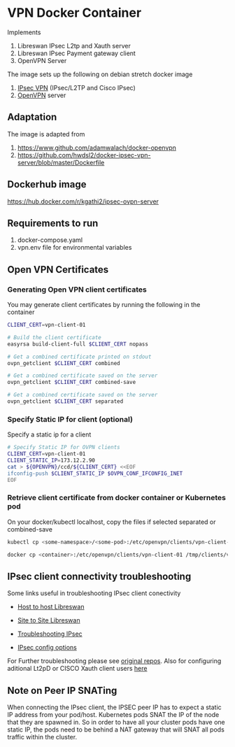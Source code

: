 # VPN Docker Container
Implements 
1. Libreswan IPsec L2tp and Xauth server
2. Libreswan IPsec Payment gateway client
3. OpenVPN Server

The image sets up the following on debian stretch docker image
1. [IPsec VPN](https://github.com/hwdsl2/docker-ipsec-vpn-server) (IPsec/L2TP and Cisco IPsec) 
2. [OpenVPN](https://www.github.com/adamwalach/docker-openvpn) server

## Adaptation
The image is adapted from 
1. https://www.github.com/adamwalach/docker-openvpn
2. https://github.com/hwdsl2/docker-ipsec-vpn-server/blob/master/Dockerfile

## Dockerhub image
 https://hub.docker.com/r/kgathi2/ipsec-ovpn-server

## Requirements to run
1. docker-compose.yaml
2. vpn.env file for environmental variables

## Open VPN Certificates
### Generating Open VPN client certificates
You may generate client certificates by running the following in the container
```bash
CLIENT_CERT=vpn-client-01

# Build the client certificate
easyrsa build-client-full $CLIENT_CERT nopass

# Get a combined certificate printed on stdout
ovpn_getclient $CLIENT_CERT combined

# Get a combined certificate saved on the server
ovpn_getclient $CLIENT_CERT combined-save

# Get a combined certificate saved on the server
ovpn_getclient $CLIENT_CERT separated
```
### Specify Static IP for client (optional)
Specify a static ip for a client
```bash
# Specify Static IP for OVPN clients
CLIENT_CERT=vpn-client-01
CLIENT_STATIC_IP=173.12.2.90
cat > ${OPENVPN}/ccd/${CLIENT_CERT} <<EOF
ifconfig-push $CLIENT_STATIC_IP $OVPN_CONF_IFCONFIG_INET
EOF
```

### Retrieve client certificate from docker container or Kubernetes pod
On your docker/kubectl localhost, copy the files if selected separated or combined-save
```bash
kubectl cp <some-namespace>/<some-pod>:/etc/openvpn/clients/vpn-client-01 /tmp/clients/vpn-client-01

docker cp <container>:/etc/openvpn/clients/vpn-client-01 /tmp/clients/vpn-client-01
```

## IPsec client connectivity troubleshooting
Some links useful in troubleshooting IPsec client conectivity 
- [Host to host Libreswan](https://access.redhat.com/documentation/en-us/red_hat_enterprise_linux/6/html/security_guide/sec-Host-To-Host_VPN_Using_Libreswan#Verify_Host-To-Host_VPN_Using_Libreswan)

- [Site to Site Libreswan](https://access.redhat.com/documentation/en-us/red_hat_enterprise_linux/6/html/security_guide/site-to-site_vpn_using_libreswan)

- [Troubleshooting IPsec](https://docs.netgate.com/pfsense/en/latest/vpn/ipsec/ipsec-troubleshooting.html)

- [IPsec config options](https://libreswan.org/man/ipsec.conf.5.html)

For Further troubleshooting please see [original repos](#adaptation). Also for configuring aditional Lt2pD or CISCO Xauth client users [here](https://github.com/hwdsl2/docker-ipsec-vpn-server#how-to-use-this-image)

## Note on Peer IP SNATing
When connecting the IPsec client, the IPSEC peer IP has to expect a static IP address from your pod/host. Kubernetes pods SNAT the IP of the node that they are spawned in. So in order to have all your cluster pods have one static IP, the pods need to be behind a NAT gateway that will SNAT all pods traffic within the cluster. 